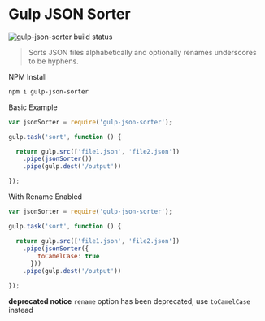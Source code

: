 Gulp JSON Sorter
====================
![gulp-json-sorter build status](https://travis-ci.org/crivas/gulp-json-sorter.svg?branch=master)

> Sorts JSON files alphabetically and optionally renames underscores to be hyphens.

NPM Install
```sh
npm i gulp-json-sorter
```

Basic Example
```js
var jsonSorter = require('gulp-json-sorter');

gulp.task('sort', function () {

  return gulp.src(['file1.json', 'file2.json'])
    .pipe(jsonSorter())
    .pipe(gulp.dest('/output'))

});
```

With Rename Enabled
```js
var jsonSorter = require('gulp-json-sorter');

gulp.task('sort', function () {

  return gulp.src(['file1.json', 'file2.json'])
    .pipe(jsonSorter({
        toCamelCase: true
      }))
    .pipe(gulp.dest('/output'))

});
```
**deprecated notice** `rename` option has been deprecated, use `toCamelCase` instead
